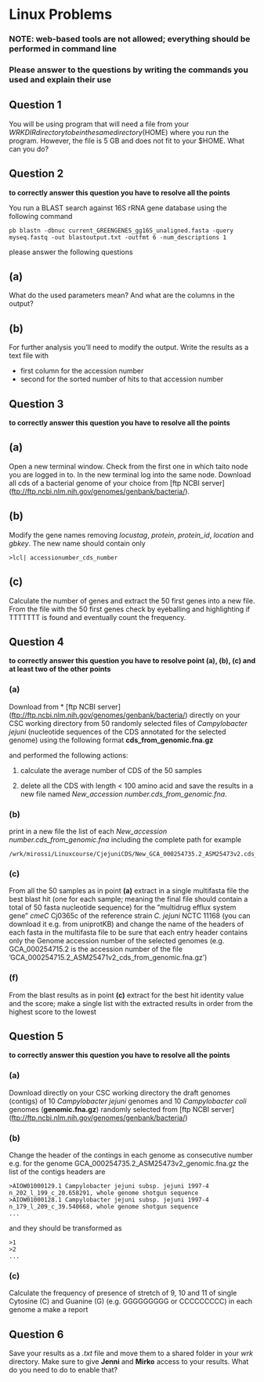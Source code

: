 # Linux Problems

### NOTE: web-based tools are not allowed; everything should be performed in command line

### Please answer to the questions by writing the commands you used and explain their use

## Question 1

You will be using program that will need a file from your $WRKDIR directory to be in the same directory ($HOME) where you run the program. However, the file is 5 GB and does not fit to your $HOME. What can you do? 

## Question 2
**to correctly answer this question you have to resolve all the points**

You run a BLAST search against 16S rRNA gene database using the following command

```
pb blastn -dbnuc current_GREENGENES_gg16S_unaligned.fasta -query myseq.fastq -out blastoutput.txt -outfmt 6 -num_descriptions 1
```

please answer the following questions

## (a)

What do the used parameters mean? And what are the columns in the output?

## (b)

For further analysis you’ll need to modify the output. Write the results as a text file with
-	first column for the accession number 
-	second for the sorted number of hits to that accession number

## Question 3
**to correctly answer this question you have to resolve all the points**

## (a)

Open a new terminal window. Check from the first one in which taito node you are logged in to. In the new terminal log into the same node. Download all cds of a bacterial genome of your choice from [ftp NCBI server] (ftp://ftp.ncbi.nlm.nih.gov/genomes/genbank/bacteria/). 

## (b)

Modify the gene names removing *locustag*, *protein*, *protein_id*, *location* and *gbkey*. The new name should contain only

```
>lcl| accessionumber_cds_number 
```

## (c)

Calculate the number of genes and extract the 50 first genes into a new file. From the file with the 50 first genes check by eyeballing and highlighting if TTTTTTT is found and eventually count the frequency.

## Question 4 
**to correctly answer this question you have to resolve point (a), (b), (c) and at least two of the other points**

### (a)

Download from * [ftp NCBI server] (ftp://ftp.ncbi.nlm.nih.gov/genomes/genbank/bacteria/) directly on your CSC working directory from 50 randomly selected files of *Campylobacter jejuni* (nucleotide sequences of the CDS annotated for the selected genome) using the following format **cds_from_genomic.fna.gz**

and performed the following actions:

1. calculate the average number of CDS of the 50 samples

2. delete all the CDS with length < 100 amino acid and save the results in a new file named *New_accession number.cds_from_genomic.fna*.

### (b)

print in a new file the list of each *New_accession number.cds_from_genomic.fna* including the complete path 
for example 

```
/wrk/mirossi/Linuxcourse/CjejuniCDS/New_GCA_000254735.2_ASM25473v2.cds_from_genomic.fna
```

### (c)

From all the 50 samples as in point **(a)** extract in a single multifasta file the best blast hit (one for each sample; meaning the final file should contain a total of 50 fasta nucleotide sequence) for the ”multidrug efflux system gene” *cmeC* Cj0365c of the reference strain *C. jejuni* NCTC 11168 (you can download it e.g. from uniprotKB) and change the name of the headers of each fasta in the multifasta file to be sure that each entry header contains only the Genome accession number of the selected genomes (e.g. GCA_000254715.2 is the accession number of the file ’GCA_000254715.2_ASM25471v2_cds_from_genomic.fna.gz’)

### (f)

From the blast results as in point **(c)** extract for the best hit identity value and the score; make a single list with the extracted results in order from the highest score to the lowest

## Question 5
**to correctly answer this question you have to resolve all the points**

### (a)

Download directly on your CSC working directory the draft genomes (contigs) of 10 *Campylobacter jejuni* genomes and 10 *Campylobacter coli* genomes (**genomic.fna.gz**) randomly selected from [ftp NCBI server] (ftp://ftp.ncbi.nlm.nih.gov/genomes/genbank/bacteria/)

### (b) 

Change the header of the contings in each genome as consecutive number 
e.g. for the genome GCA_000254735.2_ASM25473v2_genomic.fna.gz the list of the contigs headers are 

```
>AIOW01000129.1 Campylobacter jejuni subsp. jejuni 1997-4 n_202_l_199_c_20.658291, whole genome shotgun sequence
>AIOW01000128.1 Campylobacter jejuni subsp. jejuni 1997-4 n_179_l_209_c_39.540668, whole genome shotgun sequence
...
```

and they should be transformed as 

```
>1
>2
...
```

### (c) 

Calculate the frequency of presence of stretch of 9, 10 and 11 of single Cytosine (C) and Guanine (G) (e.g. GGGGGGGGG or CCCCCCCCC) in each genome a make a report

## Question 6

Save your results as a *.txt* file and move them to a shared folder in your *wrk* directory. Make sure to give **Jenni** and **Mirko** access to your results. What do you need to do to enable that?


